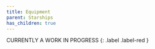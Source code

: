```yaml
---
title: Equipment
parent: Starships
has_children: true
---
```


CURRENTLY A WORK IN PROGRESS 
{: .label .label-red } 